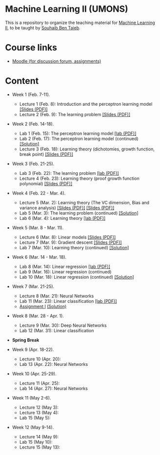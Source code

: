 # Machine Learning II (UMONS)

This is a repository to organize the teaching material for [Machine Learning II](http://applications.umons.ac.be/web/fr/pde/2021-2022/aa/S-INFO-075.htm), to be taught by [Souhaib Ben Taieb](http://www.souhaib-bentaieb.com).

# Course links

- [Moodle (for discussion forum, assignments)](https://moodle.umons.ac.be/course/view.php?id=2786s)


# Content

- Week 1 (Feb. 7-11). 
  - Lecture 1 (Feb. 8): Introduction and the perceptron learning model [[Slides (PDF)]](./slides/1-bda-perceptron.pdf)
  - Lecture 2 (Feb. 9): The learning problem [[Slides (PDF)]](./slides/2-bda-learning-1.pdf)

- Week 2 (Feb. 14-18). 
  - Lab 1 (Feb. 15): The perceptron learning model [[lab (PDF)]](./labs/The_perceptron_learning_model.pdf)
  - Lab 2 (Feb. 17): The perceptron learning model (continued) [[Solution]](https://colab.research.google.com/drive/1_-ZwYVt2FbRdqgHzJQNyWAUn-vOt_ODl?usp=sharing)
  - Lecture 3 (Feb. 18): Learning theory (dichotomies, growth function, break point) [[Slides (PDF)]](./slides/2-bda-learning-2.pdf) 

- Week 3 (Feb. 21-25).
  - Lab 3 (Feb. 22): The learning problem [[lab (PDF)]](./labs/The_learning_problem.pdf)
  - Lecture 4 (Feb. 23): Learning theory  (proof growth function polynomial) [[Slides (PDF)]](./slides/2-bda-learning-3.pdf) 


- Week 4 (Feb. 22 - Mar. 4).
  - Lecture 5 (Mar. 2): Learning theory  (The VC dimension, Bias and variance analysis) [[Slides (PDF)]](./slides/2-bda-learning-4.pdf)  [[Slides (PDF)]](./slides/2-bda-learning-5.pdf) 
  - Lab 5 (Mar. 3): The learning problem (continued) [[Solution]](https://colab.research.google.com/drive/1cZQa1a-ofAFstVA7nfXjvIHnHSLSpqix?usp=sharing)
  - Lab 6 (Mar. 4): Learning theory [[lab (PDF)]](./labs/Learning_theory.pdf)

- Week 5 (Mar. 8 - Mar. 11).
  - Lecture 6 (Mar. 8): Linear models [[Slides (PDF)]](./slides/3-linear-model.pdf) 
  - Lecture 7 (Mar. 9): Gradient descent [[Slides (PDF)]](./slides/4-gradient-descent.pdf)  
  - Lab 7 (Mar. 10): Learning theory (continued) [[Solution]](./labs/Learning_theory_solution.pdf)

- Week 6 (Mar. 14 - Mar. 18).
  - Lab 8 (Mar. 14): Linear regression [[lab (PDF)]](./labs/Linear_regression.pdf)
  - Lab 9 (Mar. 16): Linear regression (continued)
  - Lab 10 (Mar. 18): Linear regression (continued) [[Solution]](./labs/Linear_regression_solution.pdf)

- Week 7 (Mar. 21-25).
  - Lecture 8 (Mar. 21): Neural Networks
  - Lab 11 (Mar. 23): Linear classification [[lab (PDF)]](./labs/Linear_classification.pdf)
  - [Assignment I](./assignments/Assignment1.pdf)  [(Solution)](./assignments/assignment1-solution.ipynb)

- Week 8 (Mar. 28 - Apr. 1).
  - Lecture 9 (Mar. 30): Deep Neural Networks
  - Lab 12 (Mar. 31):  Linear classification

- **Spring Break**

- Week 9 (Apr. 18-22).
  - Lecture 10 (Apr. 20): 
  - Lab 13 (Apr. 22): Neural Networks

- Week 10 (Apr. 25-29).
  - Lecture 11 (Apr. 25): 
  - Lab 14 (Apr. 27): Neural Networks

- Week 11 (May 2-6).
  - Lecture 12 (May 3): 
  - Lecture 13 (May 4): 
  - Lab 15 (May 5): 

- Week 12 (May 9-14).
  - Lecture 14 (May 9): 
  - Lab 15 (May 10): 
  - Lecture 15 (May 13): 



